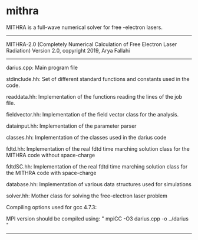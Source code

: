 # mithra
MITHRA is a full-wave numerical solver for free -electron lasers.

********************************************************************************************************
MITHRA-2.0 (Completely Numerical Calculation of Free Electron Laser Radiation)
Version 2.0, copyright 2019, Arya Fallahi
********************************************************************************************************
 
darius.cpp:     Main program file

stdinclude.hh: 	Set of different standard functions and constants used in the code.

readdata.hh: 		 Implementation of the functions reading the lines of the job file.

fieldvector.hh: Implementation of the field vector class for the analysis.

datainput.hh: 		Implementation of the parameter parser

classes.hh: 		  Implementation of the classes used in the darius code

fdtd.hh: 			    Implementation of the real fdtd time marching solution class for the MITHRA code without space-charge

fdtdSC.hh: 		   Implementation of the real fdtd time marching solution class for the MITHRA code with space-charge

database.hh:    Implementation of various data structures used for simulations

solver.hh:      Mother class for solving the free-electron laser problem
  
Compiling options used for gcc 4.7.3:

MPI version should be compiled using: " mpiCC -O3 darius.cpp -o ../darius "

********************************************************************************************************
